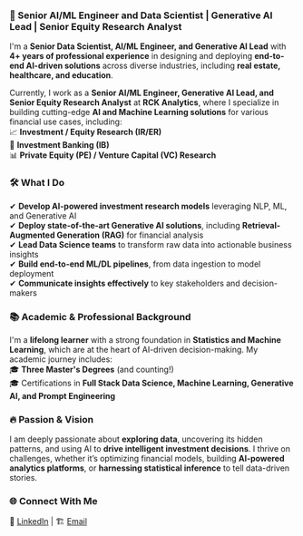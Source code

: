 ### 🚀 Senior AI/ML Engineer and Data Scientist | Generative AI Lead | Senior Equity Research Analyst

I'm a **Senior Data Scientist, AI/ML Engineer, and Generative AI Lead** with **4+ years of professional experience** in designing and deploying **end-to-end AI-driven solutions** across diverse industries, including **real estate, healthcare, and education**.  

Currently, I work as a **Senior AI/ML Engineer, Generative AI Lead, and Senior Equity Research Analyst** at **RCK Analytics**, where I specialize in building cutting-edge **AI and Machine Learning solutions** for various financial use cases, including:  
📈 **Investment / Equity Research (IR/ER)**  
🏦 **Investment Banking (IB)**  
📊 **Private Equity (PE) / Venture Capital (VC) Research**  

### 🛠️ What I Do  
✔ **Develop AI-powered investment research models** leveraging NLP, ML, and Generative AI  
✔ **Deploy state-of-the-art Generative AI solutions**, including **Retrieval-Augmented Generation (RAG)** for financial analysis  
✔ **Lead Data Science teams** to transform raw data into actionable business insights  
✔ **Build end-to-end ML/DL pipelines**, from data ingestion to model deployment  
✔ **Communicate insights effectively** to key stakeholders and decision-makers  

### 📚 Academic & Professional Background  
I'm a **lifelong learner** with a strong foundation in **Statistics and Machine Learning**, which are at the heart of AI-driven decision-making. My academic journey includes:  
🎓 **Three Master's Degrees** (and counting!)  
🎓 Certifications in **Full Stack Data Science, Machine Learning, Generative AI, and Prompt Engineering**  

### 🔥 Passion & Vision  
I am deeply passionate about **exploring data**, uncovering its hidden patterns, and using AI to **drive intelligent investment decisions**. I thrive on challenges, whether it’s optimizing financial models, building **AI-powered analytics platforms**, or **harnessing statistical inference** to tell data-driven stories.  

### 🌐 Connect With Me  
💼 [LinkedIn](https://www.linkedin.com/in/varaddeshmukh97/) | 🏗 [Email](mailto:varad.deshmukh97@gmail.com)  

